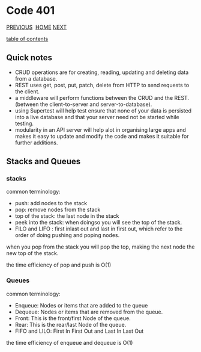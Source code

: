 # Code 401

[PREVIOUS](https://dinaalsaid.github.io/code401reading/class-09) &nbsp;[HOME](https://dinaalsaid.github.io/reading-notes/)&nbsp;[NEXT](https://dinaalsaid.github.io/code401reading/class-11)

[table of contents](https://dinaalsaid.github.io/code401reading/)

## Quick notes

* CRUD operations are for creating, reading, updating and deleting data from a database.
* REST uses get, post, put, patch, delete from HTTP to send requests to the client.
* a middleware will perform functions between the CRUD and the REST. (between the client-to-server and server-to-database).
* using Supertest will help test ensure that none of your data is persisted into a live database and that your server need not be started while testing.
* modularity in an API server will help alot in organising large apps and makes it easy to update and modify the code and makes it suitable for further additions.

## Stacks and Queues

### stacks

common terminology:

* push: add nodes to the stack
* pop: remove nodes from the stack
* top of the stack: the last node in the stack
* peek into the stack: when doingso you will see the top of the stack.
* FILO and LIFO : first inlast out and last in first out, which refer to the order of doing pushing and poping nodes.

when you pop from the stack you will pop the top, making the next node the new top of the stack.

the time efficiency of pop and push is O(1)

### Queues

common terminology:

* Enqueue: Nodes or items that are added to the queue
* Dequeue: Nodes or items that are removed from the queue.
* Front: This is the front/first Node of the queue.
* Rear: This is the rear/last Node of the queue.
* FIFO and LILO: First In First Out and Last In Last Out

the time efficiency of enqueue and dequeue is O(1)
